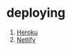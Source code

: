 # deploying

1. [Heroku](https://github.com/mhgamboa/notes/blob/main/Backend/heroku.md)
2. [Netlify](https://github.com/mhgamboa/notes/blob/main/Backend/netlify.md)
